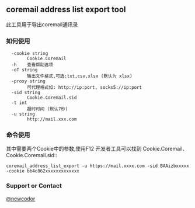## coremail address list export tool

此工具用于导出coremail通讯录

### 如何使用

```
  -cookie string
        Cookie.Coremail
  -h    查看帮助选项
  -oT string
        输出文件格式,可选:txt,csv,xlsx (默认为 xlsx)
  -proxy string
        可代理格式如: http://ip:port, socks5://ip:port
  -sid string
        Cookie.Coremail.sid
  -t int
        超时时间 (默认7秒)
  -u string
        http://mail.xxx.com
```

### 命令使用

 其中需要两个Cookie中的参数,使用F12 开发者工具可以找到  Cookie.Coremail、 Cookie.Coremail.sid::

```
coremail_address_list_export -u https://mail.xxxx.com -sid BAAizbxxxxx  -cookie bb4c862xxxxxxxxxxxxx
```

### Support or Contact

[@newcodor](https://github.com/newcodor/)
